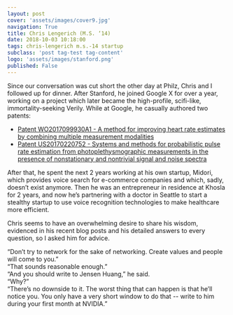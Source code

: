 ```yaml
---
layout: post
cover: 'assets/images/cover9.jpg'
navigation: True
title: Chris Lengerich (M.S. ‘14)
date: 2018-10-03 10:18:00
tags: chris-lengerich m.s.-14 startup
subclass: 'post tag-test tag-content'
logo: 'assets/images/stanford.png'
published: False
---
```


Since our conversation was cut short the other day at Philz, Chris and I followed up for dinner. After Stanford, he joined Google X for over a year, working on a project which later became the high-profile, scifi-like, immortality-seeking Verily. While at Google, he casually authored two patents:

- [Patent WO2017099930A1 - A method for improving heart rate estimates by combining multiple measurement modalities](https://patents.google.com/patent/WO2017099930A1)
- [Patent US20170220752 - Systems and methods for probabilistic pulse rate estimation from photoplethysmographic measurements in the presence of nonstationary and nontrivial signal and noise spectra](https://patents.google.com/patent/US20170220752)

After that, he spent the next 2 years working at his own startup, Midori, which provides voice search for e-commerce companies and which, sadly, doesn’t exist anymore. Then he was an entrepreneur in residence at Khosla for 2 years, and now he’s partnering with a doctor in Seattle to start a stealthy startup to use voice recognition technologies to make healthcare more efficient.

Chris seems to have an overwhelming desire to share his wisdom, evidenced in his recent blog posts and his detailed answers to every question, so I asked him for advice.

“Don’t try to network for the sake of networking. Create values and people will come to you.”<br>
“That sounds reasonable enough.”<br>
“And you should write to Jensen Huang,” he said.<br>
“Why?”<br>
“There’s no downside to it. The worst thing that can happen is that he’ll notice you. You only have a very short window to do that -- write to him during your first month at NVIDIA.”